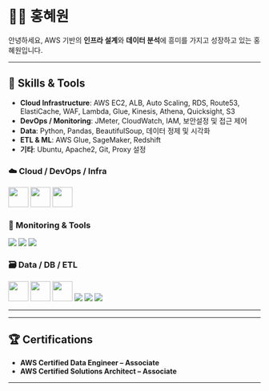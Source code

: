 # 👩‍💻 홍혜원

안녕하세요, AWS 기반의 **인프라 설계**와 **데이터 분석**에 흥미를 가지고 성장하고 있는 홍혜원입니다.  

---

## 🔧 Skills & Tools

- **Cloud Infrastructure**: AWS EC2, ALB, Auto Scaling, RDS, Route53, ElastiCache, WAF, Lambda, Glue, Kinesis, Athena, Quicksight, S3  
- **DevOps / Monitoring**: JMeter, CloudWatch, IAM, 보안설정 및 접근 제어  
- **Data**: Python, Pandas, BeautifulSoup, 데이터 정제 및 시각화  
- **ETL & ML**: AWS Glue, SageMaker, Redshift  
- **기타**: Ubuntu, Apache2, Git, Proxy 설정

### ☁️ Cloud / DevOps / Infra
<p>
  <img src="https://cdn.jsdelivr.net/gh/devicons/devicon/icons/amazonwebservices/amazonwebservices-original.svg" width="40" height="40"/>
  <img src="https://cdn.jsdelivr.net/gh/devicons/devicon/icons/docker/docker-original.svg" width="40" height="40"/>
  <img src="https://cdn.jsdelivr.net/gh/devicons/devicon/icons/linux/linux-original.svg" width="40" height="40"/>
</p>

### 🧪 Monitoring & Tools
<p>
  <img src="https://img.shields.io/badge/JMeter-FA0707?style=for-the-badge&logo=apachejmeter&logoColor=white"/>
  <img src="https://img.shields.io/badge/CloudWatch-FF9900?style=for-the-badge&logo=amazonaws&logoColor=white"/>
  <img src="https://img.shields.io/badge/Git-F05032?style=for-the-badge&logo=git&logoColor=white"/>
</p>

### 🗃️ Data / DB / ETL
<p>
  <img src="https://cdn.jsdelivr.net/gh/devicons/devicon/icons/mysql/mysql-original.svg" width="40" height="40"/>
  <img src="https://cdn.jsdelivr.net/gh/devicons/devicon/icons/oracle/oracle-original.svg" width="40" height="40"/>
  <img src="https://cdn.jsdelivr.net/gh/devicons/devicon/icons/python/python-original.svg" width="40" height="40"/>
  <img src="https://img.shields.io/badge/AWS_Glue-232F3E?style=flat&logo=amazonaws&logoColor=white"/>
  <img src="https://img.shields.io/badge/Athena-232F3E?style=flat&logo=amazonaws&logoColor=white"/>
  <img src="https://img.shields.io/badge/Quicksight-0052CC?style=flat&logo=amazonaws&logoColor=white"/>
</p>

---


---

## 🏆 Certifications

- **AWS Certified Data Engineer – Associate**
- **AWS Certified Solutions Architect – Associate**

---

